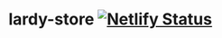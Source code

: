 # lardy-store [![Netlify Status](https://api.netlify.com/api/v1/badges/5f826889-ddbf-472a-bf11-2b3a2baf4b9f/deploy-status)](https://app.netlify.com/sites/larosy/deploys)
